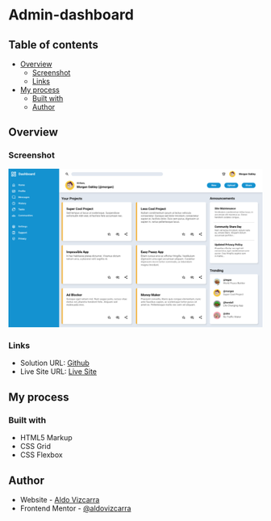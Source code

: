 # Admin-dashboard

## Table of contents

- [Overview](#overview)
  - [Screenshot](#screenshot)
  - [Links](#links)
- [My process](#my-process)
  - [Built with](#built-with)
  - [Author](#author)

## Overview

### Screenshot

![](./images/Admin-dashboard-screenshot.png)

### Links

- Solution URL: [Github](https://github.com/aldovizcarra/admin-dashboard)
- Live Site URL: [Live Site](https://aldovizcarra.github.io/admin-dashboard/)

## My process

### Built with

- HTML5 Markup
- CSS Grid
- CSS Flexbox

## Author

- Website - [Aldo Vizcarra](https://github.com/aldovizcarra)
- Frontend Mentor - [@aldovizcarra](https://www.frontendmentor.io/profile/aldovizcarra)
